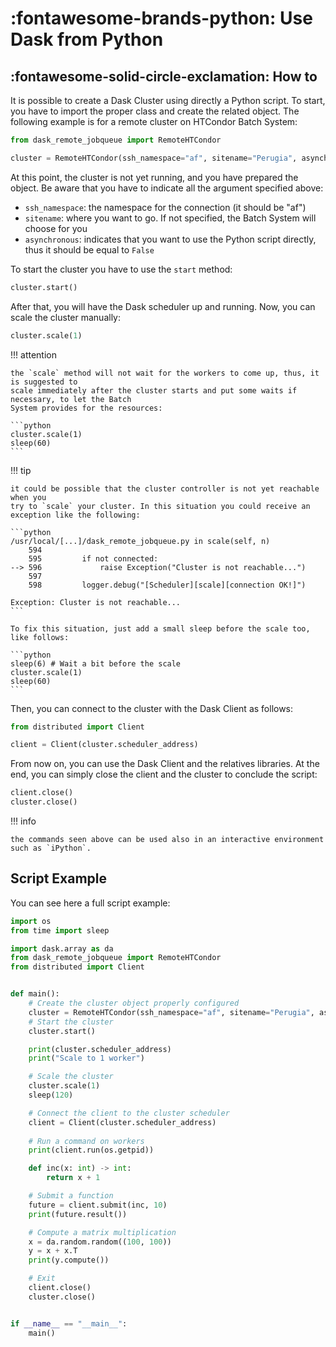 <!--
 Copyright 2021 dciangot
 
 Licensed under the Apache License, Version 2.0 (the "License");
 you may not use this file except in compliance with the License.
 You may obtain a copy of the License at
 
     http://www.apache.org/licenses/LICENSE-2.0
 
 Unless required by applicable law or agreed to in writing, software
 distributed under the License is distributed on an "AS IS" BASIS,
 WITHOUT WARRANTIES OR CONDITIONS OF ANY KIND, either express or implied.
 See the License for the specific language governing permissions and
 limitations under the License.
-->

# :fontawesome-brands-python: Use Dask from Python

## :fontawesome-solid-circle-exclamation: How to

It is possible to create a Dask Cluster using directly a Python script. To start,
you have to import the proper class and create the related object. The following example
is for a remote cluster on HTCondor Batch System:

```python
from dask_remote_jobqueue import RemoteHTCondor

cluster = RemoteHTCondor(ssh_namespace="af", sitename="Perugia", asynchronous=False)
```

At this point, the cluster is not yet running, and you have prepared the object.
Be aware that you have to indicate all the argument specified above:

* `ssh_namespace`: the namespace for the connection (it should be "af")
* `sitename`: where you want to go. If not specified, the Batch System will choose for you
* `asynchronous`: indicates that you want to use the Python script directly, thus it should be equal to `False`

To start the cluster you have to use the `start` method:

```python
cluster.start()
```

After that, you will have the Dask scheduler up and running. Now, you can scale the cluster manually:

```python
cluster.scale(1)
```

!!! attention

    the `scale` method will not wait for the workers to come up, thus, it is suggested to
    scale immediately after the cluster starts and put some waits if necessary, to let the Batch
    System provides for the resources:

    ```python
    cluster.scale(1)
    sleep(60)
    ```

!!! tip

    it could be possible that the cluster controller is not yet reachable when you
    try to `scale` your cluster. In this situation you could receive an exception like the following:

    ```python
    /usr/local/[...]/dask_remote_jobqueue.py in scale(self, n)
        594 
        595         if not connected:
    --> 596             raise Exception("Cluster is not reachable...")
        597 
        598         logger.debug("[Scheduler][scale][connection OK!]")

    Exception: Cluster is not reachable...
    ```

    To fix this situation, just add a small sleep before the scale too, like follows:

    ```python
    sleep(6) # Wait a bit before the scale
    cluster.scale(1)
    sleep(60)
    ```

Then, you can connect to the cluster with the Dask Client as follows:

```python
from distributed import Client

client = Client(cluster.scheduler_address)
```

From now on, you can use the Dask Client and the relatives libraries. At the end,
you can simply close the client and the cluster to conclude the script:

```python
client.close()
cluster.close()
```

!!! info

    the commands seen above can be used also in an interactive environment
    such as `iPython`.

## Script Example

You can see here a full script example:

```python
import os
from time import sleep

import dask.array as da
from dask_remote_jobqueue import RemoteHTCondor
from distributed import Client


def main():
    # Create the cluster object properly configured
    cluster = RemoteHTCondor(ssh_namespace="af", sitename="Perugia", asynchronous=False)
    # Start the cluster
    cluster.start()

    print(cluster.scheduler_address)
    print("Scale to 1 worker")

    # Scale the cluster
    cluster.scale(1)
    sleep(120)

    # Connect the client to the cluster scheduler
    client = Client(cluster.scheduler_address)
    
    # Run a command on workers
    print(client.run(os.getpid))

    def inc(x: int) -> int:
        return x + 1

    # Submit a function
    future = client.submit(inc, 10)
    print(future.result())

    # Compute a matrix multiplication
    x = da.random.random((100, 100))
    y = x + x.T
    print(y.compute())

    # Exit
    client.close()
    cluster.close()


if __name__ == "__main__":
    main()
```
